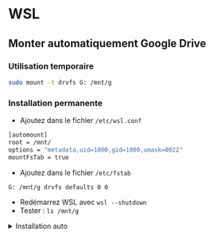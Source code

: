 # WSL

## Monter automatiquement Google Drive

### Utilisation temporaire

```bash
sudo mount -t drvfs G: /mnt/g
```

### Installation permanente

- Ajoutez dans le fichier `/etc/wsl.conf`

```bash
[automount]
root = /mnt/
options = "metadata,uid=1000,gid=1000,umask=0022"
mountFsTab = true
```

- Ajoutez dans le fichier `/etc/fstab`

```bash
G: /mnt/g drvfs defaults 0 0
```

- Redémarrez WSL avec `wsl --shutdown`
- Tester : `ls /mnt/g`

<details><summary>Installation auto</summary>

```bash
#!/bin/bash

set -e

WSL_CONF="/etc/wsl.conf"
WSL_CONTENT="[automount]
root = /mnt/
options = \"metadata,uid=1000,gid=1000,umask=0022\"
mountFsTab = true"

if ! grep -qF "[automount]" "$WSL_CONF" 2>/dev/null; then
    echo "Updating $WSL_CONF..."
    echo -e "$WSL_CONTENT" | sudo tee "$WSL_CONF" > /dev/null
else
    echo "$WSL_CONF already contains automount settings."
fi

FSTAB="/etc/fstab"
FSTAB_CONTENT="G: /mnt/g drvfs defaults 0 0"

if ! grep -qF "$FSTAB_CONTENT" "$FSTAB" 2>/dev/null; then
    echo "Adding entry to $FSTAB..."
    echo "$FSTAB_CONTENT" | sudo tee -a "$FSTAB" > /dev/null
else
    echo "Mount entry already exists in $FSTAB."
fi

echo "Configuration update complete."
```
